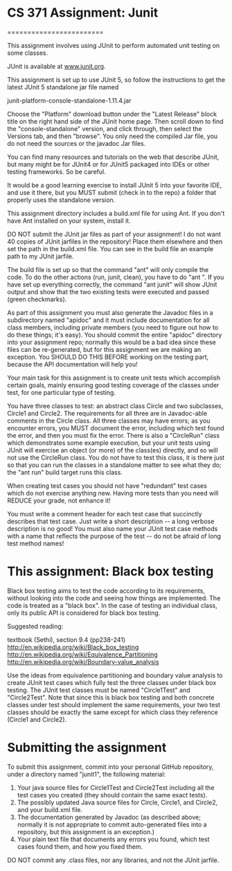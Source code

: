 # CS 371 Assignment: Junit

========================

This assignment involves using JUnit to perform automated
unit testing on some classes.

JUnit is available at www.junit.org.

This assignment is set up to use JUnit 5, so follow the instructions to 
get the latest JUnit 5 standalone jar file named 

   junit-platform-console-standalone-1.11.4.jar

Choose the "Platform" download button under the "Latest Release" block
title on the right hand side of the JUnit home page. Then scroll down to 
find the "console-standalone" version, and click through, then select the 
Versions tab, and then "browse". You only need the compiled Jar file, you
do not need the sources or the javadoc Jar files.

You can find many resources and tutorials on the web that describe JUnit,
but many might be for JUnit4 or for JUnit5 packaged into IDEs or other
testing frameworks. So be careful. 

It would be a good learning exercise to install JUnit 5 into your 
favorite IDE, and use it there, but you MUST submit (check in to the
repo) a folder that properly uses the standalone version. 

This assignment directory includes a build.xml file for using Ant. 
If you don't have Ant installed on your system, install it.

DO NOT submit the JUnit jar files as part of your assignment! I do not 
want 40 copies of JUnit jarfiles in the repository! Place them elsewhere 
and then set the path in the build.xml file. You can see in the build
file an example path to my JUnit jarfile.

The build file is set up so that the command "ant" will only compile the
code. To do the other actions (run, junit, clean), you have to do 
"ant <action>". If you have set up everything correctly, the command
"ant junit" will show JUnit output and show that the two existing 
tests were executed and passed (green checkmarks).

As part of this assignment you must also generate the Javadoc files in a 
subdirectory named "apidoc" and it must include documentation for all class 
members, including private members (you need to figure out how to do these 
things; it's easy). You should commit the entire "apidoc" directory into
your assignment repo; normally this would be a bad idea since these files
can be re-generated, but for this assignment we are making an exception.
You SHOULD DO THIS BEFORE working on the testing part, because the API
documentation will help you!

Your main task for this assignment is to create unit tests which accomplish 
certain goals, mainly ensuring good testing coverage of the classes under 
test, for one particular type of testing.

You have three classes to test: an abstract class Circle and two 
subclasses, Circle1 and Circle2. The requirements for all three are in 
Javadoc-able comments in the Circle class. All three classes may have 
errors; as you encounter errors, you MUST document the error, including
which test found the error, and then you must fix the error. There is also
a "CircleRun" class which demonstrates some example execution, but your 
unit tests using JUnit will exercise an object (or more) of the class(es) 
directly, and so will not use the CircleRun class. You do not have to test 
this class, it is there just so that you can run the classes in a 
standalone matter to see what they do; the "ant run" build target runs
this class.

When creating test cases you should not have "redundant" test cases which 
do not exercise anything new. Having more tests than you need will REDUCE 
your grade, not enhance it! 

You must write a comment header for each test case that succinctly describes 
that test case. Just write a short description -- a long verbose description 
is no good! You must also name your JUnit test case methods with a name 
that reflects the purpose of the test -- do not be afraid of long test
method names!

This assignment: Black box testing
==================================

Black box testing aims to test the code according to its requirements, 
without looking into the code and seeing how things are implemented.
The code is treated as a "black box". In the case of testing an individual 
class, only its public API is considered for black box testing.

Suggested reading:

textbook (Sethi), section 9.4 (pp238-241)
http://en.wikipedia.org/wiki/Black_box_testing
http://en.wikipedia.org/wiki/Equivalence_Partitioning
http://en.wikipedia.org/wiki/Boundary-value_analysis

Use the ideas from equivalence partitioning and boundary value analysis to 
create JUnit test cases which fully test the three classes under black box 
testing. The JUnit test classes must be named "Circle1Test" and 
"Circle2Test". Note that since this is black box testing and both concrete 
classes under test should implement the same requirements, your two test 
classes should be exactly the same except for which class they reference 
(Circle1 and Circle2).

Submitting the assignment
=========================

To submit this assignment, commit into your personal GitHub repository, 
under a directory named "junit1", the following material:

1. Your java source files for Circle1Test and Circle2Test including all the
   test cases you created (they should contain the same exact tests).
2. The possibly updated Java source files for Circle, Circle1, and Circle2,
   and your build.xml file.
3. The documentation generated by Javadoc (as described above; normally it
   is not appropriate to commit auto-generated files into a repository, but
   this assignment is an exception.)
4. Your plain text file that documents any errors you found, which test cases
   found them, and how you fixed them.

DO NOT commit any .class files, nor any libraries, and not the JUnit jarfile.
